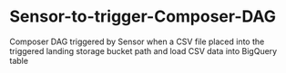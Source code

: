 # Sensor-to-trigger-Composer-DAG
Composer DAG triggered by Sensor when a CSV file placed into the triggered landing storage bucket path and load CSV data into BigQuery table
